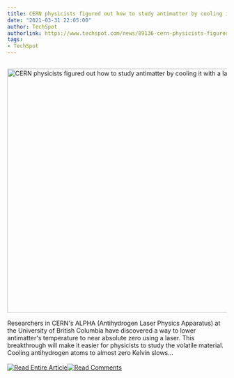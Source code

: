 ```yaml
---
title: CERN physicists figured out how to study antimatter by cooling it with a laser
date: "2021-03-31 22:05:00"
author: TechSpot
authorlink: https://www.techspot.com/news/89136-cern-physicists-figured-out-how-study-antimatter-cooling.html
tags:
- TechSpot
---
```

<a href="https://www.techspot.com/news/89136-cern-physicists-figured-out-how-study-antimatter-cooling.html" target="_blank"><img src="https://static.techspot.com/images2/news/ts3_thumbs/2021/03/2021-03-31-ts3_thumbs-2ef.jpg" width="800" height="560" style="padding: 15px 0" title="CERN physicists figured out how to study antimatter by cooling it with a laser" /></a><br />Researchers in CERN's ALPHA (Antihydrogen Laser Physics Apparatus) at the University of British Columbia have discovered a way to lower antimatter's temperature to near absolute zero using a laser. This breakthrough will make it easier for physicists to study the volatile material. Cooling antihydrogen atoms to almost zero Kelvin slows...<br /><br /><a href="https://www.techspot.com/news/89136-cern-physicists-figured-out-how-study-antimatter-cooling.html"><img src="https://static.techspot.com/images/rss/rss_buttons_01.png" border="0" alt="Read Entire Article" /></a><a href="https://www.techspot.com/news/89136-cern-physicists-figured-out-how-study-antimatter-cooling.html#comments"><img src="https://static.techspot.com/images/rss/rss_buttons_02.png" border="0" alt="Read Comments" /></a><br /><br />